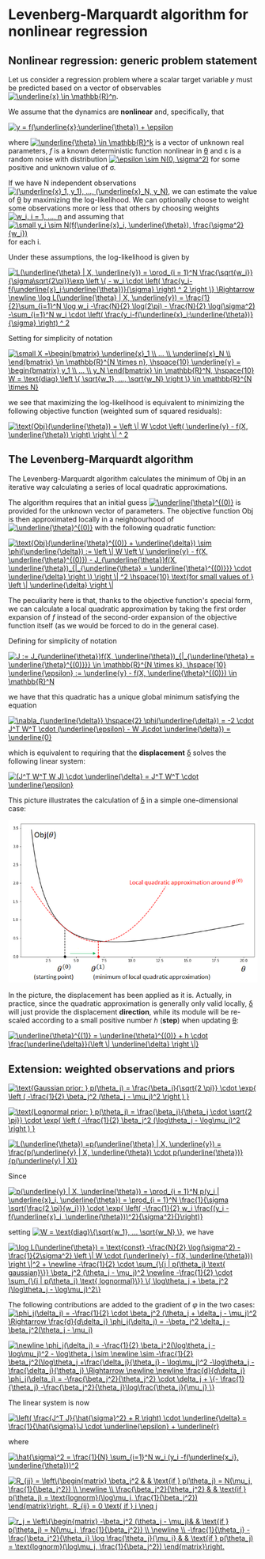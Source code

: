 # Levenberg-Marquardt algorithm for nonlinear regression

## Nonlinear regression: generic problem statement
Let us consider a regression problem where a scalar target variable _y_ must be predicted based on a vector of observables <a href="https://www.codecogs.com/eqnedit.php?latex=\underline{x}&space;\in&space;\mathbb{R}^n" target="_blank"><img src="https://latex.codecogs.com/gif.latex?\underline{x}&space;\in&space;\mathbb{R}^n" title="\underline{x} \in \mathbb{R}^n" /></a>.

We assume that the dynamics are **nonlinear** and, specifically, that

<a href="https://www.codecogs.com/eqnedit.php?latex=y&space;=&space;f(\underline{x};\underline{\theta})&space;&plus;&space;\epsilon" target="_blank"><img src="https://latex.codecogs.com/gif.latex?y&space;=&space;f(\underline{x};\underline{\theta})&space;&plus;&space;\epsilon" title="y = f(\underline{x};\underline{\theta}) + \epsilon" /></a>

where <a href="https://www.codecogs.com/eqnedit.php?latex=\underline{\theta}&space;\in&space;\mathbb{R}^k" target="_blank"><img src="https://latex.codecogs.com/gif.latex?\underline{\theta}&space;\in&space;\mathbb{R}^k" title="\underline{\theta} \in \mathbb{R}^k" /></a>  is a vector of unknown real parameters, _f_ is a known deterministic function nonlinear in <ins>&theta;</ins> and &epsilon; is a random noise with distribution <a href="https://www.codecogs.com/eqnedit.php?latex=\epsilon&space;\sim&space;N(0,&space;\sigma^2)" target="_blank"><img src="https://latex.codecogs.com/gif.latex?\epsilon&space;\sim&space;N(0,&space;\sigma^2)" title="\epsilon \sim N(0, \sigma^2)" /></a> for some positive and unknown value of &sigma;.

If we have N independent observations <a href="https://www.codecogs.com/eqnedit.php?latex=(\underline{x}_1,&space;y_1),&space;...,&space;(\underline{x}_N,&space;y_N)" target="_blank"><img src="https://latex.codecogs.com/gif.latex?(\underline{x}_1,&space;y_1),&space;...,&space;(\underline{x}_N,&space;y_N)" title="(\underline{x}_1, y_1), ..., (\underline{x}_N, y_N)" /></a>, we can estimate the value of <ins>&theta;</ins> by maximizing the log-likelihood. We can optionally choose to weight some observations more or less that others by choosing weights <a href="https://www.codecogs.com/eqnedit.php?latex=\dpi{100}&space;w_i,&space;i&space;=&space;1,&space;...,&space;n" target="_blank"><img src="https://latex.codecogs.com/svg.latex?\dpi{100}&space;w_i,&space;i&space;=&space;1,&space;...,&space;n" title="w_i, i = 1, ..., n" /></a> and assuming that <a href="https://www.codecogs.com/eqnedit.php?latex=\dpi{100}&space;\small&space;y_i&space;\sim&space;N(f(\underline{x}_i,&space;\underline{\theta}),&space;\frac{\sigma^2}{w_i})" target="_blank"><img src="https://latex.codecogs.com/svg.latex?\dpi{100}&space;\small&space;y_i&space;\sim&space;N(f(\underline{x}_i,&space;\underline{\theta}),&space;\frac{\sigma^2}{w_i})" title="\small y_i \sim N(f(\underline{x}_i, \underline{\theta}), \frac{\sigma^2}{w_i})" /></a> for each i.  

Under these assumptions, the log-likelihood is given by

<a href="https://www.codecogs.com/eqnedit.php?latex=L(\underline{\theta}&space;|&space;X,&space;\underline{y})&space;=&space;\prod_{i&space;=&space;1}^N&space;\frac{\sqrt{w_i}}{\sigma\sqrt{2\pi}}\exp&space;\left&space;\{&space;-&space;w_i&space;\cdot&space;\left(&space;\frac{y_i-f(\underline{x}_i;\underline{\theta})}{\sigma}&space;\right)&space;^&space;2&space;\right&space;\}&space;\Rightarrow&space;\newline&space;\log&space;L(\underline{\theta}&space;|&space;X,&space;\underline{y})&space;=&space;\frac{1}{2}\sum_{i=1}^N&space;\log&space;w_i&space;-\frac{N}{2}&space;\log(2\pi)&space;-&space;\frac{N}{2}&space;\log(\sigma^2)&space;-\sum_{i=1}^N&space;w_i&space;\cdot&space;\left(&space;\frac{y_i-f(\underline{x}_i;\underline{\theta})}{\sigma}&space;\right)&space;^&space;2" target="_blank"><img src="https://latex.codecogs.com/svg.latex?L(\underline{\theta}&space;|&space;X,&space;\underline{y})&space;=&space;\prod_{i&space;=&space;1}^N&space;\frac{\sqrt{w_i}}{\sigma\sqrt{2\pi}}\exp&space;\left&space;\{&space;-&space;w_i&space;\cdot&space;\left(&space;\frac{y_i-f(\underline{x}_i;\underline{\theta})}{\sigma}&space;\right)&space;^&space;2&space;\right&space;\}&space;\Rightarrow&space;\newline&space;\log&space;L(\underline{\theta}&space;|&space;X,&space;\underline{y})&space;=&space;\frac{1}{2}\sum_{i=1}^N&space;\log&space;w_i&space;-\frac{N}{2}&space;\log(2\pi)&space;-&space;\frac{N}{2}&space;\log(\sigma^2)&space;-\sum_{i=1}^N&space;w_i&space;\cdot&space;\left(&space;\frac{y_i-f(\underline{x}_i;\underline{\theta})}{\sigma}&space;\right)&space;^&space;2" title="L(\underline{\theta} | X, \underline{y}) = \prod_{i = 1}^N \frac{\sqrt{w_i}}{\sigma\sqrt{2\pi}}\exp \left \{ - w_i \cdot \left( \frac{y_i-f(\underline{x}_i;\underline{\theta})}{\sigma} \right) ^ 2 \right \} \Rightarrow \newline \log L(\underline{\theta} | X, \underline{y}) = \frac{1}{2}\sum_{i=1}^N \log w_i -\frac{N}{2} \log(2\pi) - \frac{N}{2} \log(\sigma^2) -\sum_{i=1}^N w_i \cdot \left( \frac{y_i-f(\underline{x}_i;\underline{\theta})}{\sigma} \right) ^ 2" /></a>
  
Setting for simplicity of notation

<a href="https://www.codecogs.com/eqnedit.php?latex=\dpi{100}&space;\small&space;X&space;=\begin{bmatrix}&space;\underline{x}_1&space;\\&space;...&space;\\&space;\underline{x}_N&space;\\&space;\end{bmatrix}&space;\in&space;\mathbb{R}^{N&space;\times&space;n},&space;\hspace{10}&space;\underline{y}&space;=&space;\begin{bmatrix}&space;y_1&space;\\&space;...&space;\\&space;y_N&space;\end{bmatrix}&space;\in&space;\mathbb{R}^N,&space;\hspace{10}&space;W&space;=&space;\text{diag}&space;\left&space;\{&space;\sqrt{w_1},&space;...,&space;\sqrt{w_N}&space;\right&space;\}&space;\in&space;\mathbb{R}^{N&space;\times&space;N}" target="_blank"><img src="https://latex.codecogs.com/svg.latex?\dpi{100}&space;\small&space;X&space;=\begin{bmatrix}&space;\underline{x}_1&space;\\&space;...&space;\\&space;\underline{x}_N&space;\\&space;\end{bmatrix}&space;\in&space;\mathbb{R}^{N&space;\times&space;n},&space;\hspace{10}&space;\underline{y}&space;=&space;\begin{bmatrix}&space;y_1&space;\\&space;...&space;\\&space;y_N&space;\end{bmatrix}&space;\in&space;\mathbb{R}^N,&space;\hspace{10}&space;W&space;=&space;\text{diag}&space;\left&space;\{&space;\sqrt{w_1},&space;...,&space;\sqrt{w_N}&space;\right&space;\}&space;\in&space;\mathbb{R}^{N&space;\times&space;N}" title="\small X =\begin{bmatrix} \underline{x}_1 \\ ... \\ \underline{x}_N \\ \end{bmatrix} \in \mathbb{R}^{N \times n}, \hspace{10} \underline{y} = \begin{bmatrix} y_1 \\ ... \\ y_N \end{bmatrix} \in \mathbb{R}^N, \hspace{10} W = \text{diag} \left \{ \sqrt{w_1}, ..., \sqrt{w_N} \right \} \in \mathbb{R}^{N \times N}" /></a>

we see that maximizing the log-likelihood is equivalent to minimizing the following objective function (weighted sum of squared residuals):

<a href="https://www.codecogs.com/eqnedit.php?latex=\text{Obj}(\underline{\theta})&space;=&space;\left&space;\|&space;W&space;\cdot&space;\left(&space;\underline{y}&space;-&space;f(X,&space;\underline{\theta})&space;\right)&space;\right&space;\|&space;^&space;2" target="_blank"><img src="https://latex.codecogs.com/svg.latex?\text{Obj}(\underline{\theta})&space;=&space;\left&space;\|&space;W&space;\cdot&space;\left(&space;\underline{y}&space;-&space;f(X,&space;\underline{\theta})&space;\right)&space;\right&space;\|&space;^&space;2" title="\text{Obj}(\underline{\theta}) = \left \| W \cdot \left( \underline{y} - f(X, \underline{\theta}) \right) \right \| ^ 2" /></a>

## The Levenberg-Marquardt algorithm

The Levenberg-Marquardt algorithm calculates the minimum of Obj in an iterative way calculating a series of local quadratic approximations.

The algorithm requires that an initial guess <a href="https://www.codecogs.com/eqnedit.php?latex=\underline{\theta}^{(0)}" target="_blank"><img src="https://latex.codecogs.com/svg.latex?\underline{\theta}^{(0)}" title="\underline{\theta}^{(0)}" /></a> is provided for the unknown vector of parameters. The objective function Obj is then approximated locally in a neighbourhood of <a href="https://www.codecogs.com/eqnedit.php?latex=\underline{\theta}^{(0)}" target="_blank"><img src="https://latex.codecogs.com/svg.latex?\underline{\theta}^{(0)}" title="\underline{\theta}^{(0)}" /></a> with the following quadratic function:

<a href="https://www.codecogs.com/eqnedit.php?latex=\text{Obj}(\underline{\theta}^{(0)}&space;&plus;&space;\underline{\delta})&space;\sim&space;\phi(\underline{\delta})&space;:=&space;\left&space;\|&space;W&space;\left&space;\(&space;\underline{y}&space;-&space;f(X,&space;\underline{\theta}^{(0)})&space;-&space;J_{\underline{\theta}}f(X,&space;\underline{\theta})_{|_{\underline{\theta}&space;=&space;\underline{\theta}^{(0)}}}&space;\cdot&space;\underline{\delta}&space;\right&space;\)&space;\right&space;\|&space;^2&space;\hspace{10}&space;\text{for&space;small&space;values&space;of&space;}&space;\left&space;\|&space;\underline{\delta}&space;\right&space;\|" target="_blank"><img src="https://latex.codecogs.com/svg.latex?\text{Obj}(\underline{\theta}^{(0)}&space;&plus;&space;\underline{\delta})&space;\sim&space;\phi(\underline{\delta})&space;:=&space;\left&space;\|&space;W&space;\left&space;\(&space;\underline{y}&space;-&space;f(X,&space;\underline{\theta}^{(0)})&space;-&space;J_{\underline{\theta}}f(X,&space;\underline{\theta})_{|_{\underline{\theta}&space;=&space;\underline{\theta}^{(0)}}}&space;\cdot&space;\underline{\delta}&space;\right&space;\)&space;\right&space;\|&space;^2&space;\hspace{10}&space;\text{for&space;small&space;values&space;of&space;}&space;\left&space;\|&space;\underline{\delta}&space;\right&space;\|" title="\text{Obj}(\underline{\theta}^{(0)} + \underline{\delta}) \sim \phi(\underline{\delta}) := \left \| W \left \( \underline{y} - f(X, \underline{\theta}^{(0)}) - J_{\underline{\theta}}f(X, \underline{\theta})_{|_{\underline{\theta} = \underline{\theta}^{(0)}}} \cdot \underline{\delta} \right \) \right \| ^2 \hspace{10} \text{for small values of } \left \| \underline{\delta} \right \|" /></a>

The peculiarity here is that, thanks to the objective function's special form, we can calculate a local quadratic approximation by taking the first order expansion of _f_ instead of the second-order expansion of the objective function itself (as we would be forced to do in the general case).

Defining for simplicity of notation

<a href="https://www.codecogs.com/eqnedit.php?latex=J&space;:=&space;J_{\underline{\theta}}f(X,&space;\underline{\theta})_{|_{\underline{\theta}&space;=&space;\underline{\theta}^{(0)}}}&space;\in&space;\mathbb{R}^{N&space;\times&space;k},&space;\hspace{10}&space;\underline{\epsilon}&space;:=&space;\underline{y}&space;-&space;f(X,&space;\underline{\theta}^{(0)})&space;\in&space;\mathbb{R}^N" target="_blank"><img src="https://latex.codecogs.com/svg.latex?J&space;:=&space;J_{\underline{\theta}}f(X,&space;\underline{\theta})_{|_{\underline{\theta}&space;=&space;\underline{\theta}^{(0)}}}&space;\in&space;\mathbb{R}^{N&space;\times&space;k},&space;\hspace{10}&space;\underline{\epsilon}&space;:=&space;\underline{y}&space;-&space;f(X,&space;\underline{\theta}^{(0)})&space;\in&space;\mathbb{R}^N" title="J := J_{\underline{\theta}}f(X, \underline{\theta})_{|_{\underline{\theta} = \underline{\theta}^{(0)}}} \in \mathbb{R}^{N \times k}, \hspace{10} \underline{\epsilon} := \underline{y} - f(X, \underline{\theta}^{(0)}) \in \mathbb{R}^N" /></a>

we have that this quadratic has a unique global minimum satisfying the equation

<a href="https://www.codecogs.com/eqnedit.php?latex=\nabla_{\underline{\delta}}&space;\hspace{2}&space;\phi(\underline{\delta})&space;=&space;-2&space;\cdot&space;J^T&space;W^T&space;\cdot&space;(\underline{\epsilon}&space;-&space;W&space;J\cdot&space;\underline{\delta})&space;=&space;\underline{0}" target="_blank"><img src="https://latex.codecogs.com/svg.latex?\nabla_{\underline{\delta}}&space;\hspace{2}&space;\phi(\underline{\delta})&space;=&space;-2&space;\cdot&space;J^T&space;W^T&space;\cdot&space;(\underline{\epsilon}&space;-&space;W&space;J\cdot&space;\underline{\delta})&space;=&space;\underline{0}" title="\nabla_{\underline{\delta}} \hspace{2} \phi(\underline{\delta}) = -2 \cdot J^T W^T \cdot (\underline{\epsilon} - W J\cdot \underline{\delta}) = \underline{0}" /></a>

which is equivalent to requiring that the **displacement** <ins>&delta;</ins> solves the following linear system:

<a href="https://www.codecogs.com/eqnedit.php?latex=(J^T&space;W^T&space;W&space;J)&space;\cdot&space;\underline{\delta}&space;=&space;J^T&space;W^T&space;\cdot&space;\underline{\epsilon}" target="_blank"><img src="https://latex.codecogs.com/svg.latex?(J^T&space;W^T&space;W&space;J)&space;\cdot&space;\underline{\delta}&space;=&space;J^T&space;W^T&space;\cdot&space;\underline{\epsilon}" title="(J^T W^T W J) \cdot \underline{\delta} = J^T W^T \cdot \underline{\epsilon}" /></a>

This picture illustrates the calculation of <ins>&delta;</ins> in a simple one-dimensional case:

![alt-text](https://github.com/flowel1/nonlinear-regression/blob/master/pictures/quadratic-approx.png)

In the picture, the displacement has been applied as it is. Actually, in practice, since the quadratic approximation is generally only valid locally, <ins>&delta;</ins> will just provide the displacement **direction**, while its module will be re-scaled according to a small positive number _h_ (**step**) when updating <ins>&theta;</ins>:

<a href="https://www.codecogs.com/eqnedit.php?latex=\underline{\theta}^{(1)}&space;=&space;\underline{\theta}^{(0)}&space;&plus;&space;h&space;\cdot&space;\frac{\underline{\delta}}{\left&space;\|&space;\underline{\delta}&space;\right&space;\|}" target="_blank"><img src="https://latex.codecogs.com/svg.latex?\underline{\theta}^{(1)}&space;=&space;\underline{\theta}^{(0)}&space;&plus;&space;h&space;\cdot&space;\frac{\underline{\delta}}{\left&space;\|&space;\underline{\delta}&space;\right&space;\|}" title="\underline{\theta}^{(1)} = \underline{\theta}^{(0)} + h \cdot \frac{\underline{\delta}}{\left \| \underline{\delta} \right \|}" /></a>


## Extension: weighted observations and priors

<a href="https://www.codecogs.com/eqnedit.php?latex=\text{Gaussian&space;prior:&space;}&space;p(\theta_j)&space;=&space;\frac{\beta_j}{\sqrt{2&space;\pi}}&space;\cdot&space;\exp{&space;\left&space;(&space;-\frac{1}{2}&space;\beta_j^2&space;(\theta_j&space;-&space;\mu_j)^2&space;\right&space;)&space;}" target="_blank"><img src="https://latex.codecogs.com/gif.latex?\text{Gaussian&space;prior:&space;}&space;p(\theta_j)&space;=&space;\frac{\beta_j}{\sqrt{2&space;\pi}}&space;\cdot&space;\exp{&space;\left&space;(&space;-\frac{1}{2}&space;\beta_j^2&space;(\theta_j&space;-&space;\mu_j)^2&space;\right&space;)&space;}" title="\text{Gaussian prior: } p(\theta_j) = \frac{\beta_j}{\sqrt{2 \pi}} \cdot \exp{ \left ( -\frac{1}{2} \beta_j^2 (\theta_j - \mu_j)^2 \right ) }" /></a>

<a href="https://www.codecogs.com/eqnedit.php?latex=\text{Lognormal&space;prior:&space;}&space;p(\theta_j)&space;=&space;\frac{\beta_j}{\theta_j&space;\cdot&space;\sqrt{2&space;\pi}}&space;\cdot&space;\exp{&space;\left&space;(&space;-\frac{1}{2}&space;\beta_j^2&space;(\log\theta_j&space;-&space;\log\mu_j)^2&space;\right&space;)&space;}" target="_blank"><img src="https://latex.codecogs.com/gif.latex?\text{Lognormal&space;prior:&space;}&space;p(\theta_j)&space;=&space;\frac{\beta_j}{\theta_j&space;\cdot&space;\sqrt{2&space;\pi}}&space;\cdot&space;\exp{&space;\left&space;(&space;-\frac{1}{2}&space;\beta_j^2&space;(\log\theta_j&space;-&space;\log\mu_j)^2&space;\right&space;)&space;}" title="\text{Lognormal prior: } p(\theta_j) = \frac{\beta_j}{\theta_j \cdot \sqrt{2 \pi}} \cdot \exp{ \left ( -\frac{1}{2} \beta_j^2 (\log\theta_j - \log\mu_j)^2 \right ) }" /></a>

<a href="https://www.codecogs.com/eqnedit.php?latex=L(\underline{\theta})&space;=p(\underline{\theta}&space;|&space;X,&space;\underline{y})&space;=&space;\frac{p(\underline{y}&space;|&space;X,&space;\underline{\theta})&space;\cdot&space;p(\underline{\theta})}{p(\underline{y}&space;|&space;X)}" target="_blank"><img src="https://latex.codecogs.com/gif.latex?L(\underline{\theta})&space;=p(\underline{\theta}&space;|&space;X,&space;\underline{y})&space;=&space;\frac{p(\underline{y}&space;|&space;X,&space;\underline{\theta})&space;\cdot&space;p(\underline{\theta})}{p(\underline{y}&space;|&space;X)}" title="L(\underline{\theta}) =p(\underline{\theta} | X, \underline{y}) = \frac{p(\underline{y} | X, \underline{\theta}) \cdot p(\underline{\theta})}{p(\underline{y} | X)}" /></a>

Since

<a href="https://www.codecogs.com/eqnedit.php?latex=p(\underline{y}&space;|&space;X,&space;\underline{\theta})&space;=&space;\prod_{i&space;=&space;1}^N&space;p(y_i&space;|&space;\underline{x}_i,&space;\underline{\theta})&space;=&space;\prod_{i&space;=&space;1}^N&space;\frac{1}{\sigma&space;\sqrt{\frac{2&space;\pi}{w_i}}}&space;\cdot&space;\exp{&space;\left(&space;-\frac{1}{2}&space;w_i&space;\frac{(y_i&space;-&space;f(\underline{x}_i,&space;\underline{\theta}))^2}{\sigma^2}{}\right)}" target="_blank"><img src="https://latex.codecogs.com/gif.latex?p(\underline{y}&space;|&space;X,&space;\underline{\theta})&space;=&space;\prod_{i&space;=&space;1}^N&space;p(y_i&space;|&space;\underline{x}_i,&space;\underline{\theta})&space;=&space;\prod_{i&space;=&space;1}^N&space;\frac{1}{\sigma&space;\sqrt{\frac{2&space;\pi}{w_i}}}&space;\cdot&space;\exp{&space;\left(&space;-\frac{1}{2}&space;w_i&space;\frac{(y_i&space;-&space;f(\underline{x}_i,&space;\underline{\theta}))^2}{\sigma^2}{}\right)}" title="p(\underline{y} | X, \underline{\theta}) = \prod_{i = 1}^N p(y_i | \underline{x}_i, \underline{\theta}) = \prod_{i = 1}^N \frac{1}{\sigma \sqrt{\frac{2 \pi}{w_i}}} \cdot \exp{ \left( -\frac{1}{2} w_i \frac{(y_i - f(\underline{x}_i, \underline{\theta}))^2}{\sigma^2}{}\right)}" /></a>

setting <a href="https://www.codecogs.com/eqnedit.php?latex=W&space;=&space;\text{diag}\{\sqrt{w_1},&space;...&space;\sqrt{w_N}&space;\}" target="_blank"><img src="https://latex.codecogs.com/gif.latex?W&space;=&space;\text{diag}\{\sqrt{w_1},&space;...&space;\sqrt{w_N}&space;\}" title="W = \text{diag}\{\sqrt{w_1}, ... \sqrt{w_N} \}" /></a>, we have

<a href="https://www.codecogs.com/eqnedit.php?latex=\log&space;L(\underline{\theta})&space;=&space;\text{const}&space;-\frac{N}{2}&space;\log(\sigma^2)&space;-\frac{1}{2\sigma^2}&space;\left&space;\|&space;W&space;\cdot&space;(\underline{y}&space;-&space;f(X,&space;\underline{\theta}))&space;\right&space;\|^2&space;&plus;&space;\newline&space;-\frac{1}{2}&space;\cdot&space;\sum_{\{j&space;|&space;p(\theta_j)&space;\text{&space;gaussian}\}}&space;\beta_j^2&space;(\theta_j&space;-&space;\mu_j)^2&space;\newline&space;-\frac{1}{2}&space;\cdot&space;\sum_{\{j&space;|&space;p(\theta_j)&space;\text{&space;lognormal}\}}&space;\{&space;\log\theta_j&space;&plus;&space;\beta_j^2&space;(\log\theta_j&space;-&space;\log\mu_j)^2\}" target="_blank"><img src="https://latex.codecogs.com/gif.latex?\log&space;L(\underline{\theta})&space;=&space;\text{const}&space;-\frac{N}{2}&space;\log(\sigma^2)&space;-\frac{1}{2\sigma^2}&space;\left&space;\|&space;W&space;\cdot&space;(\underline{y}&space;-&space;f(X,&space;\underline{\theta}))&space;\right&space;\|^2&space;&plus;&space;\newline&space;-\frac{1}{2}&space;\cdot&space;\sum_{\{j&space;|&space;p(\theta_j)&space;\text{&space;gaussian}\}}&space;\beta_j^2&space;(\theta_j&space;-&space;\mu_j)^2&space;\newline&space;-\frac{1}{2}&space;\cdot&space;\sum_{\{j&space;|&space;p(\theta_j)&space;\text{&space;lognormal}\}}&space;\{&space;\log\theta_j&space;&plus;&space;\beta_j^2&space;(\log\theta_j&space;-&space;\log\mu_j)^2\}" title="\log L(\underline{\theta}) = \text{const} -\frac{N}{2} \log(\sigma^2) -\frac{1}{2\sigma^2} \left \| W \cdot (\underline{y} - f(X, \underline{\theta})) \right \|^2 + \newline -\frac{1}{2} \cdot \sum_{\{j | p(\theta_j) \text{ gaussian}\}} \beta_j^2 (\theta_j - \mu_j)^2 \newline -\frac{1}{2} \cdot \sum_{\{j | p(\theta_j) \text{ lognormal}\}} \{ \log\theta_j + \beta_j^2 (\log\theta_j - \log\mu_j)^2\}" /></a>

The following contributions are added to the gradient of _&phi;_ in the two cases:
<a href="https://www.codecogs.com/eqnedit.php?latex=\phi_j(\delta_j)&space;=&space;-\frac{1}{2}&space;\cdot&space;\beta_j^2&space;(\theta_j&space;&plus;&space;\delta_j&space;-&space;\mu_j)^2&space;\Rightarrow&space;\frac{d}{d\delta_j}&space;\phi_j(\delta_j)&space;=&space;-\beta_j^2&space;\delta_j&space;-\beta_j^2(\theta_j&space;-&space;\mu_j)" target="_blank"><img src="https://latex.codecogs.com/gif.latex?\phi_j(\delta_j)&space;=&space;-\frac{1}{2}&space;\cdot&space;\beta_j^2&space;(\theta_j&space;&plus;&space;\delta_j&space;-&space;\mu_j)^2&space;\Rightarrow&space;\frac{d}{d\delta_j}&space;\phi_j(\delta_j)&space;=&space;-\beta_j^2&space;\delta_j&space;-\beta_j^2(\theta_j&space;-&space;\mu_j)" title="\phi_j(\delta_j) = -\frac{1}{2} \cdot \beta_j^2 (\theta_j + \delta_j - \mu_j)^2 \Rightarrow \frac{d}{d\delta_j} \phi_j(\delta_j) = -\beta_j^2 \delta_j -\beta_j^2(\theta_j - \mu_j)" /></a>

<a href="https://www.codecogs.com/eqnedit.php?latex=\newline&space;\phi_j(\delta_j)&space;=&space;-\frac{1}{2}&space;\beta_j^2(\log\theta_j&space;-&space;\log\mu_j)^2&space;-&space;\log\theta_j&space;\sim&space;\newline&space;\sim&space;-\frac{1}{2}&space;\beta_j^2(\log\theta_j&space;&plus;\frac{\delta_j}{\theta_j}&space;-&space;\log\mu_j)^2&space;-\log\theta_j&space;-\frac{\delta_j}{\theta_j}&space;\Rightarrow&space;\newline&space;\newline&space;\frac{d}{d\delta_j}&space;\phi_j(\delta_j)&space;=&space;-\frac{\beta_j^2}{\theta_j^2}&space;\cdot&space;\delta_j&space;&plus;&space;\{-&space;\frac{1}{\theta_j}&space;-\frac{\beta_j^2}{\theta_j}\log\frac{\theta_j}{\mu_j}&space;\}" target="_blank"><img src="https://latex.codecogs.com/gif.latex?\newline&space;\phi_j(\delta_j)&space;=&space;-\frac{1}{2}&space;\beta_j^2(\log\theta_j&space;-&space;\log\mu_j)^2&space;-&space;\log\theta_j&space;\sim&space;\newline&space;\sim&space;-\frac{1}{2}&space;\beta_j^2(\log\theta_j&space;&plus;\frac{\delta_j}{\theta_j}&space;-&space;\log\mu_j)^2&space;-\log\theta_j&space;-\frac{\delta_j}{\theta_j}&space;\Rightarrow&space;\newline&space;\newline&space;\frac{d}{d\delta_j}&space;\phi_j(\delta_j)&space;=&space;-\frac{\beta_j^2}{\theta_j^2}&space;\cdot&space;\delta_j&space;&plus;&space;\{-&space;\frac{1}{\theta_j}&space;-\frac{\beta_j^2}{\theta_j}\log\frac{\theta_j}{\mu_j}&space;\}" title="\newline \phi_j(\delta_j) = -\frac{1}{2} \beta_j^2(\log\theta_j - \log\mu_j)^2 - \log\theta_j \sim \newline \sim -\frac{1}{2} \beta_j^2(\log\theta_j +\frac{\delta_j}{\theta_j} - \log\mu_j)^2 -\log\theta_j -\frac{\delta_j}{\theta_j} \Rightarrow \newline \newline \frac{d}{d\delta_j} \phi_j(\delta_j) = -\frac{\beta_j^2}{\theta_j^2} \cdot \delta_j + \{- \frac{1}{\theta_j} -\frac{\beta_j^2}{\theta_j}\log\frac{\theta_j}{\mu_j} \}" /></a>

The linear system is now

<a href="https://www.codecogs.com/eqnedit.php?latex=\left(&space;\frac{J^T&space;J}{\hat{\sigma}^2}&space;&plus;&space;R&space;\right)&space;\cdot&space;\underline{\delta}&space;=&space;\frac{1}{\hat{\sigma}}J&space;\cdot&space;\underline{\epsilon}&space;&plus;&space;\underline{r}" target="_blank"><img src="https://latex.codecogs.com/gif.latex?\left(&space;\frac{J^T&space;J}{\hat{\sigma}^2}&space;&plus;&space;R&space;\right)&space;\cdot&space;\underline{\delta}&space;=&space;\frac{1}{\hat{\sigma}}J&space;\cdot&space;\underline{\epsilon}&space;&plus;&space;\underline{r}" title="\left( \frac{J^T J}{\hat{\sigma}^2} + R \right) \cdot \underline{\delta} = \frac{1}{\hat{\sigma}}J \cdot \underline{\epsilon} + \underline{r}" /></a>

where

<a href="https://www.codecogs.com/eqnedit.php?latex=\hat{\sigma}^2&space;=&space;\frac{1}{N}&space;\sum_{i=1}^N&space;w_i&space;(y_i&space;-f(\underline{x_i},&space;\underline{\theta}))^2" target="_blank"><img src="https://latex.codecogs.com/gif.latex?\hat{\sigma}^2&space;=&space;\frac{1}{N}&space;\sum_{i=1}^N&space;w_i&space;(y_i&space;-f(\underline{x_i},&space;\underline{\theta}))^2" title="\hat{\sigma}^2 = \frac{1}{N} \sum_{i=1}^N w_i (y_i -f(\underline{x_i}, \underline{\theta}))^2" /></a>

<a href="https://www.codecogs.com/eqnedit.php?latex=R_{jj}&space;=&space;\left\{\begin{matrix}&space;\beta_j^2&space;&&space;&&space;\text{if&space;}&space;p(\theta_j)&space;=&space;N(\mu_j,&space;\frac{1}{\beta_j^2})&space;\\&space;\newline&space;\\&space;\frac{\beta_j^2}{\theta_j^2}&space;&&space;&&space;\text{if&space;}&space;p(\theta_j)&space;=&space;\text{lognorm}(\log\mu_j,&space;\frac{1}{\beta_j^2})&space;\end{matrix}\right.,&space;R_{ij}&space;=&space;0&space;\text{&space;if&space;}&space;i&space;\neq&space;j" target="_blank"><img src="https://latex.codecogs.com/gif.latex?R_{jj}&space;=&space;\left\{\begin{matrix}&space;\beta_j^2&space;&&space;&&space;\text{if&space;}&space;p(\theta_j)&space;=&space;N(\mu_j,&space;\frac{1}{\beta_j^2})&space;\\&space;\newline&space;\\&space;\frac{\beta_j^2}{\theta_j^2}&space;&&space;&&space;\text{if&space;}&space;p(\theta_j)&space;=&space;\text{lognorm}(\log\mu_j,&space;\frac{1}{\beta_j^2})&space;\end{matrix}\right.,&space;R_{ij}&space;=&space;0&space;\text{&space;if&space;}&space;i&space;\neq&space;j" title="R_{jj} = \left\{\begin{matrix} \beta_j^2 & & \text{if } p(\theta_j) = N(\mu_j, \frac{1}{\beta_j^2}) \\ \newline \\ \frac{\beta_j^2}{\theta_j^2} & & \text{if } p(\theta_j) = \text{lognorm}(\log\mu_j, \frac{1}{\beta_j^2}) \end{matrix}\right., R_{ij} = 0 \text{ if } i \neq j" /></a>

<a href="https://www.codecogs.com/eqnedit.php?latex=r_j&space;=&space;\left\{\begin{matrix}&space;-\beta_j^2&space;(\theta_j&space;-&space;\mu_j)&&space;&&space;\text{if&space;}&space;p(\theta_j)&space;=&space;N(\mu_j,&space;\frac{1}{\beta_j^2})&space;\\&space;\newline&space;\\&space;-\frac{1}{\theta_j}&space;-&space;\frac{\beta_j^2}{\theta_j}&space;\log&space;\frac{\theta_j}{\mu_j}&space;&&space;&&space;\text{if&space;}&space;p(\theta_j)&space;=&space;\text{lognorm}(\log\mu_j,&space;\frac{1}{\beta_j^2})&space;\end{matrix}\right." target="_blank"><img src="https://latex.codecogs.com/gif.latex?r_j&space;=&space;\left\{\begin{matrix}&space;-\beta_j^2&space;(\theta_j&space;-&space;\mu_j)&&space;&&space;\text{if&space;}&space;p(\theta_j)&space;=&space;N(\mu_j,&space;\frac{1}{\beta_j^2})&space;\\&space;\newline&space;\\&space;-\frac{1}{\theta_j}&space;-&space;\frac{\beta_j^2}{\theta_j}&space;\log&space;\frac{\theta_j}{\mu_j}&space;&&space;&&space;\text{if&space;}&space;p(\theta_j)&space;=&space;\text{lognorm}(\log\mu_j,&space;\frac{1}{\beta_j^2})&space;\end{matrix}\right." title="r_j = \left\{\begin{matrix} -\beta_j^2 (\theta_j - \mu_j)& & \text{if } p(\theta_j) = N(\mu_j, \frac{1}{\beta_j^2}) \\ \newline \\ -\frac{1}{\theta_j} - \frac{\beta_j^2}{\theta_j} \log \frac{\theta_j}{\mu_j} & & \text{if } p(\theta_j) = \text{lognorm}(\log\mu_j, \frac{1}{\beta_j^2}) \end{matrix}\right." /></a>
